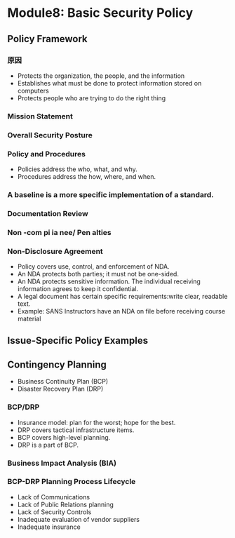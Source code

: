 # Module8: Basic Security Policy

## Policy Framework

### 原因

- Protects the organization, the people, and the information
- Establishes what must be done to protect information stored on computers
- Protects people who are trying to do the right thing

### Mission Statement

### Overall Security Posture

### Policy and Procedures

- Policies address the who, what, and why.
- Procedures address the how, where, and when.

### A baseline is a more specific implementation of a standard.

### Documentation Review

### Non -com pi ia nee/ Pen aIties

### Non-Disclosure Agreement

- Policy covers use, control, and enforcement of NDA.
- An NDA protects both parties; it must not be one-sided.
- An NDA protects sensitive information. The individual receiving information agrees to keep it confidential.
- A legal document has certain specific requirements:write clear, readable text.
- Example: SANS Instructors have an NDA on file before receiving course material

## Issue-Specific Policy Examples

## Contingency Planning

- Business Continuity Plan (BCP) 
- Disaster Recovery Plan (DRP)

### BCP/DRP

- Insurance model: plan for the worst; hope for the best.
- DRP covers tactical infrastructure items.
- BCP covers high-level planning.
- DRP is a part of BCP.

### Business Impact Analysis (BIA)

### BCP-DRP Planning Process Lifecycle

- Lack of Communications
- Lack of Public Relations planning
- Lack of Security Controls
- Inadequate evaluation of vendor suppliers
- Inadequate insurance